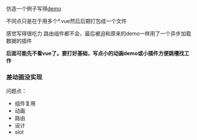 
仿造一个例子写得[demo](https://github.com/zhangxinxinWTB/vue/tree/master/wantEat)

不同点只是在于用多个*.vue然后后期打包成一个文件

感觉写得很吃力 路由组件都不会，最后被迫和原来的demo一样用了一个异步加载数据的插件

__后面可能先不看vue了。要打好基础，写点小的动画demo或小插件方便跳槽找工作__


### 差动画没实现

问题点：

* 组件复用
* 动画
* 路由
* 设计
* slot